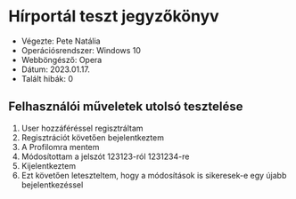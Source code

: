 <h1>Hírportál teszt jegyzőkönyv</h1>
<ul>
  <li>Végezte: Pete Natália</li>
  <li>Operációsrendszer: Windows 10</li>
  <li>Webböngésző: Opera</li>
  <li>Dátum: 2023.01.17.</li>
  <li>Talált hibák: 0</li>
</ul>

<h2>Felhasználói műveletek utolsó tesztelése</h2>
<ol>
  <li>User hozzáféréssel regisztráltam</li>
  <li>Regisztrációt követően bejelentkeztem</li>
  <li>A Profilomra mentem</li>
  <li>Módosítottam a jelszót 123123-ról 1231234-re</li>
  <li>Kijelentkeztem</li>
  <li>Ezt követően leteszteltem, hogy a módosítások is sikeresek-e egy újabb bejelentkezéssel</li>
</ol>




